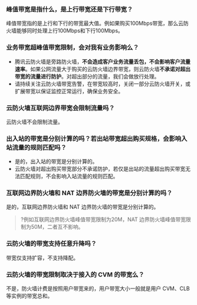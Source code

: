 ### 峰值带宽是指什么，是上行带宽还是下行带宽？
峰值带宽指的是上行和下行的带宽最大值。例如果购买100Mbps带宽，那么云防火墙能够同时处理上行100Mbps和下行100Mbps。

### 业务带宽超峰值带宽限制，会对我有业务影响么？[](id:question4)
- 腾讯云防火墙是旁路防火墙，**不会造成客户业务流量丢包，不会影响客户流量速率**。如果公网流量大于购买的云防火墙边界带宽，则云防火墙**不承诺对超出带宽的流量进行防护**。对超出部分的流量，我们会做放行处理。
- 请持续关注云防火墙带宽告警，在带宽较高时，关闭一部分云防火墙开关，或扩展带宽以保证监控正常运行，确保业务安全。

### 云防火墙互联网边界带宽会限制流量吗？
云防火墙不会限制流量。

### 出入站的带宽是分别计算的吗？若出站带宽超出购买规格，会影响入站流量的规则匹配吗？
- 是的，出入站的带宽是分别计算的。
- 云防火墙对超出购买带宽部分不承诺防护，若仅是出站的流量超出购买带宽无法匹配规则，不会影响入站流量的规则匹配。

### 互联网边界防火墙和 NAT 边界防火墙的带宽是分别计算的吗？
是的，互联网边界防火墙和 NAT 边界防火墙的带宽是分别计算的。
>?例如互联网边界防火墙峰值带宽限制为20M，NAT 边界防火墙峰值带宽限制为50M，二者互不影响。

### 云防火墙的带宽支持任意升降吗？
带宽仅支持扩容，不支持降配。

### 云防火墙的带宽限制取决于接入的 CVM 的带宽么？
不是，防火墙计费是按照用户带宽来的，用户带宽大小一般就是用户 CVM、CLB 等实例的带宽总和。
